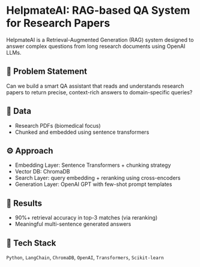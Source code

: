 # HelpmateAI: RAG-based QA System for Research Papers

HelpmateAI is a Retrieval-Augmented Generation (RAG) system designed to answer complex questions from long research documents using OpenAI LLMs.

## 🧠 Problem Statement
Can we build a smart QA assistant that reads and understands research papers to return precise, context-rich answers to domain-specific queries?

## 📄 Data
- Research PDFs (biomedical focus)
- Chunked and embedded using sentence transformers

## ⚙️ Approach
- Embedding Layer: Sentence Transformers + chunking strategy
- Vector DB: ChromaDB
- Search Layer: query embedding + reranking using cross-encoders
- Generation Layer: OpenAI GPT with few-shot prompt templates

## 🧪 Results
- 90%+ retrieval accuracy in top-3 matches (via reranking)
- Meaningful multi-sentence generated answers

## 🧰 Tech Stack
`Python`, `LangChain`, `ChromaDB`, `OpenAI`, `Transformers`, `Scikit-learn`
